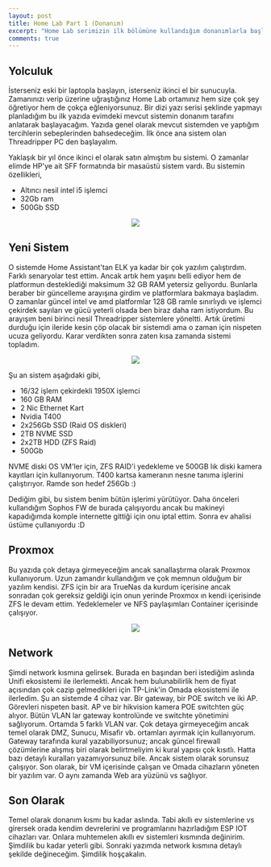 ```yaml
---
layout: post
title: Home Lab Part 1 (Donanım)
excerpt: "Home Lab serimizin ilk bölümüne kullandığım donanımlarla başlıyoruz"
comments: true
---
```

## Yolculuk
İsterseniz eski bir laptopla başlayın, isterseniz ikinci el bir sunucuyla. Zamanınızı verip üzerine uğraştığınız Home Lab ortamınız hem size çok şey öğretiyor hem de çokça eğleniyorsunuz. Bir dizi yazı serisi şeklinde yapmayı planladığım bu ilk yazıda evimdeki mevcut sistemin donanım tarafını anlatarak başlayacağım. Yazıda genel olarak mevcut sistemden ve yaptığım tercihlerin sebeplerinden bahsedeceğim. İlk önce ana sistem olan Threadripper PC den başlayalım.

Yaklaşık bir yıl önce ikinci el olarak satın almıştım bu sistemi. O zamanlar elimde HP'ye ait SFF formatında bir masaüstü sistem vardı. Bu sistemin özellikleri,

 - Altıncı nesil intel i5 işlemci
 - 32Gb ram
 - 500Gb SSD
  
<div class="mb mt images-sizing" style="text-align:center"><img src="/img/home-lab/hp-elitedesk-800-g5-sff-i5-9500-8g256--4573-b.jpg" /></div>  

## Yeni Sistem
O sistemde Home Assistant'tan ELK ya kadar bir çok yazılım çalıştırdım. Farklı senaryolar test ettim. Ancak artık hem yaşını belli ediyor hem de platformun desteklediği maksimum 32 GB RAM yetersiz geliyordu. Bunlarla beraber bir güncelleme arayışına girdim ve platformlara bakmaya başladım. O zamanlar güncel intel ve amd platformlar 128 GB ramle sınırlıydı ve işlemci çekirdek sayıları ve gücü yeterli olsada ben biraz daha ram istiyordum. Bu arayışım beni birinci nesil Threadripper sistemlere yöneltti. Artık üretimi durduğu için ileride kesin çöp olacak bir sistemdi ama o zaman için nispeten ucuza geliyordu. Karar verdikten sonra zaten kısa zamanda sistemi topladım.  

<div class="mb mt images-sizing" style="text-align:center"><img src="/img/home-lab/threadripper-pic.jpg" /></div>  

Şu an sistem aşağıdaki gibi,

 - 16/32 işlem çekirdekli 1950X işlemci
 - 160 GB RAM
 - 2 Nic Ethernet Kart
 - Nvidia T400
 - 2x256Gb SSD (Raid OS diskleri)
 - 2TB NVME SSD
 - 2x2TB HDD (ZFS Raid)
 - 500Gb
 
NVME diski OS VM'ler için, ZFS RAID'i yedekleme ve 500GB lık diski kamera kayıtları için kullanıyorum. T400 kartsa kameranın nesne tanıma işlerini çalıştırıyor. Ramde son hedef 256Gb :)

Dediğim gibi, bu sistem benim bütün işlerimi yürütüyor. Daha  önceleri kullandığım Sophos FW de burada çalışıyordu ancak bu makineyi kapadığımda komple internette gittiği için onu iptal ettim. Sonra ev ahalisi üstüme çullanıyordu :D

## Proxmox
Bu yazıda çok detaya girmeyeceğim ancak sanallaştırma olarak Proxmox kullanıyorum. Uzun zamandır kullandığım ve çok memnun olduğum bir yazılım kendisi. ZFS için bir ara TrueNas da kurdum içerisine ancak sonradan çok gereksiz geldiği için onun yerinde Proxmox ın kendi içerisinde ZFS le devam ettim. Yedeklemeler ve NFS paylaşımları Container içerisinde çalışıyor.  

<div class="mb mt images-sizing" style="text-align:center"><img src="/img/home-lab/proxmox-pic.jpg" /></div>  

## Network
Şimdi network kısmına gelirsek. Burada en başından beri istediğim aslında Unifi ekosistemi ile ilerlemekti. Ancak hem bulunabilirlik hem de fiyat açısından çok cazip gelmedikleri için TP-Link'in Omada ekosistemi ile ilerledim. Şu an sistemde 4 cihaz var. Bir gateway, bir POE switch ve iki AP. Görevleri nispeten basit. AP ve bir hikvision kamera POE switchten güç alıyor. Bütün VLAN lar gateway kontrolünde ve switchte yönetimini sağlıyorum. Ortamda 5 farklı VLAN var. Çok detaya girmeyeceğim ancak temel olarak DMZ, Sunucu, Misafir vb. ortamları ayırmak için kullanıyorum. Gateway tarafında kural yazabiliyorsunuz; ancak güncel firewall çözümlerine alışmış biri olarak belirtmeliyim ki kural yapısı çok kısıtlı. Hatta bazı detaylı kuralları yazamıyorsunuz bile. Ancak sistem olarak sorunsuz çalışıyor. Son olarak, bir VM içerisinde çalışan ve Omada cihazların yöneten bir yazılım var. O aynı zamanda Web ara yüzünü vs sağlıyor.

## Son Olarak
Temel olarak donanım kısmı bu kadar aslında. Tabi akıllı ev sistemlerine vs girersek orada kendim devrelerini ve programlarını hazırladığım ESP IOT cihazları var. Onlara muhtemelen akıllı ev sistemleri kısmında değinirim. Şimdilik bu kadar yeterli gibi. Sonraki yazımda network kısmına detaylı şekilde değineceğim. Şimdilik hoşçakalın.